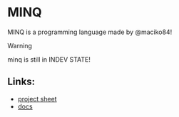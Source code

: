 # MINQ
MINQ is a programming language made by @maciko84!
> [!WARNING]
> minq is still in INDEV STATE!

## Links:
* [project sheet](https://github.com/users/Maciko84/projects/1)
* [docs](docs/index.md)